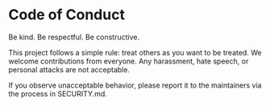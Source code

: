 # Code of Conduct

Be kind. Be respectful. Be constructive.

This project follows a simple rule: treat others as you want to be treated. We welcome contributions from everyone. Any harassment, hate speech, or personal attacks are not acceptable.

If you observe unacceptable behavior, please report it to the maintainers via the process in SECURITY.md.
